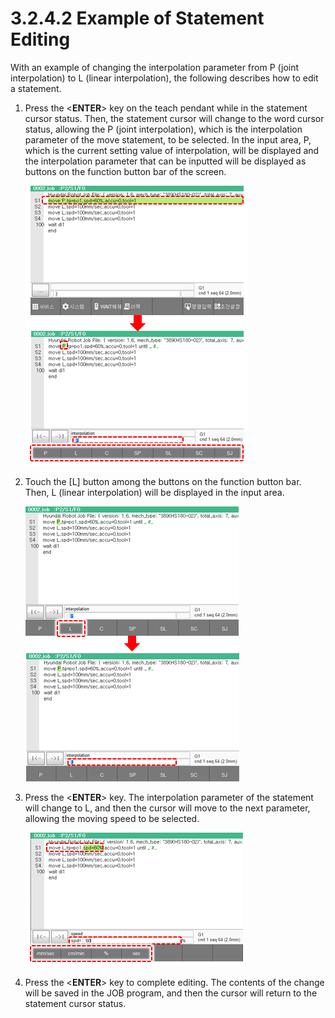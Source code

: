 ﻿# 3.2.4.2 Example of Statement Editing

With an example of changing the interpolation parameter from P \(joint interpolation\) to L \(linear interpolation\), the following describes how to edit a statement.

1.	Press the <<b>ENTER</b>> key on the teach pendant while in the statement cursor status. Then, the statement cursor will change to the word cursor status, allowing the P \(joint interpolation\), which is the interpolation parameter of the move statement, to be selected. In the input area, P, which is the current setting value of interpolation, will be displayed and the interpolation parameter that can be inputted will be displayed as buttons on the function button bar of the screen.

    ![](../../../_assets/tp630/pane-prog-move-P.png)

2.	Touch the \[L\] button among the buttons on the function button bar. Then, L \(linear interpolation\) will be displayed in the input area.

    ![](../../../_assets/tp630/pane-prog-move-L.png)

3.	Press the <<b>ENTER</b>> key. The interpolation parameter of the statement will change to L, and then the cursor will move to the next parameter, allowing the moving speed to be selected.

    ![](../../../_assets/tp630/pane-prog-move-spd.png)

4.	Press the <<b>ENTER</b>> key to complete editing. The contents of the change will be saved in the JOB program, and then the cursor will return to the statement cursor status.



